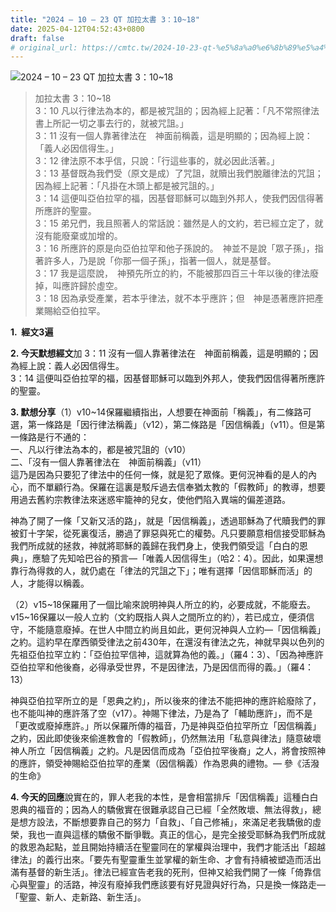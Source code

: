 ```yaml
---
title: "2024 – 10 – 23 QT 加拉太書 3：10~18"
date: 2025-04-12T04:52:43+0800
draft: false
# original_url: https://cmtc.tw/2024-10-23-qt-%e5%8a%a0%e6%8b%89%e5%a4%aa%e6%9b%b8-3%ef%bc%9a1018
---
```


![2024 – 10 – 23 QT 加拉太書 3：10\~18](/images/qt.jpg  "2024 – 10 – 23 QT 加拉太書 3：10\~18")

> 加拉太書 3：10\~18  
> 3：10 凡以行律法為本的，都是被咒詛的；因為經上記著：「凡不常照律法書上所記一切之事去行的，就被咒詛。」  
> 3：11 沒有一個人靠著律法在　神面前稱義，這是明顯的；因為經上說：「義人必因信得生。」  
> 3：12 律法原不本乎信，只說：「行這些事的，就必因此活著。」  
> 3：13 基督既為我們受（原文是成）了咒詛，就贖出我們脫離律法的咒詛；因為經上記著：「凡掛在木頭上都是被咒詛的。」  
> 3：14 這便叫亞伯拉罕的福，因基督耶穌可以臨到外邦人，使我們因信得著所應許的聖靈。  
> 3：15 弟兄們，我且照著人的常話說：雖然是人的文約，若已經立定了，就沒有能廢棄或加增的。  
> 3：16 所應許的原是向亞伯拉罕和他子孫說的。　神並不是說「眾子孫」，指著許多人，乃是說「你那一個子孫」，指著一個人，就是基督。  
> 3：17 我是這麼說，　神預先所立的約，不能被那四百三十年以後的律法廢掉，叫應許歸於虛空。  
> 3：18 因為承受產業，若本乎律法，就不本乎應許；但　神是憑著應許把產業賜給亞伯拉罕。

**1.  經文3遍**

**2. 今天默想經文**加 3：11 沒有一個人靠著律法在　神面前稱義，這是明顯的；因為經上說：義人必因信得生。  
3：14 這便叫亞伯拉罕的福，因基督耶穌可以臨到外邦人，使我們因信得著所應許的聖靈。

**3. 默想分享**（1）v10\~14保羅繼續指出，人想要在神面前「稱義」，有二條路可選，第一條路是「因行律法稱義」（v12），第二條路是「因信稱義」（v11）。但是第一條路是行不通的：  
一、凡以行律法為本的，都是被咒詛的（v10）  
二、「沒有一個人靠著律法在　神面前稱義」（v11）  
這乃是因為只要犯了律法中的任何一條，就是犯了眾條。更何況神看的是人的內心，而不單顧行為。保羅在這裏是駁斥過去信奉猶太教的「假教師」的教導，想要用過去舊約宗教律法來迷惑牢籠神的兒女，使他們陷入異端的偏差道路。

神為了開了一條「又新又活的路」，就是「因信稱義」，透過耶穌為了代贖我們的罪被釘十字架，從死裏復活，勝過了罪惡與死亡的權勢。凡只要願意相信接受耶穌為我們所成就的拯救，神就將耶穌的義歸在我們身上，使我們領受這「白白的恩典」，應驗了先知哈巴谷的預言—「唯義人因信得生」（哈2：4）。因此，如果還想靠行為得救的人，就仍處在「律法的咒詛之下」；唯有選擇「因信耶穌而活」的人，才能得以稱義。

（2）v15\~18保羅用了一個比喻來說明神與人所立的約，必要成就，不能廢去。v15\~16保羅以一般人立約（文約既指人與人之間所立的約），若已成立，便須信守，不能隨意廢掉。在世人中間立約尚且如此，更何況神與人立約—「因信稱義」之約。這約早在摩西領受律法之前430年，在還沒有律法之先，神就早與以色列的先祖亞伯拉罕立約：「亞伯拉罕信神，這就算為他的義。」（羅4：3）、「因為神應許亞伯拉罕和他後裔，必得承受世界，不是因律法，乃是因信而得的義。」（羅4：13）

神與亞伯拉罕所立的是「恩典之約」，所以後來的律法不能把神的應許給廢除了，也不能叫神的應許落了空（v17）。神賜下律法，乃是為了「輔助應許」，而不是「更改或廢掉應許。」所以保羅所傳的福音，乃是神與亞伯拉罕所立「因信稱義」之約，因此即使後來偷進教會的「假教師」，仍然無法用「私意與律法」隨意破壞神人所立「因信稱義」之約。凡是因信而成為「亞伯拉罕後裔」之人，將會按照神的應許，領受神賜給亞伯拉罕的產業（因信稱義）作為恩典的禮物。— 參《活潑的生命》

**4. 今天的回應**說實在的，罪人老我的本性，是會相當排斥「因信稱義」這種白白恩典的福音的；因為人的驕傲實在很難承認自己已經「全然敗壞、無法得救」，總是想方設法，不斷想要靠自己的努力「自救」、「自己修補」，來滿足老我驕傲的虛榮，我也一直與這樣的驕傲不斷爭戰。真正的信心，是完全接受耶穌為我們所成就的救恩為起點，並且開始持續活在聖靈同在的掌權與治理中，我們才能活出「超越律法」的義行出來。「要先有聖靈重生並掌權的新生命、才會有持續被塑造而活出滿有基督的新生活」。律法已經宣告老我的死刑，但神又給我們開了一條「倚靠信心與聖靈」的活路，神沒有廢掉我們應該要有好見證與好行為，只是換一條路走—「聖靈、新人、走新路、新生活」。